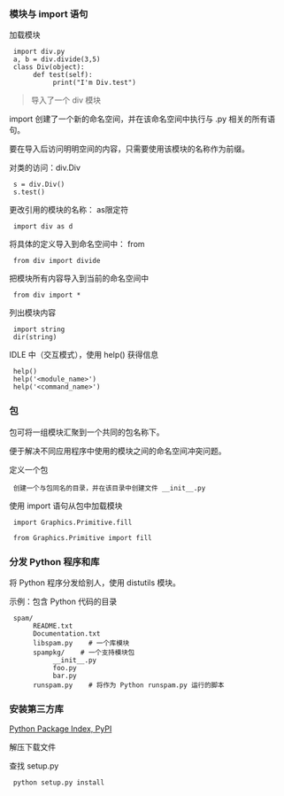 ### 模块与 import 语句

加载模块

     import div.py
     a, b = div.divide(3,5)
     class Div(object):
          def test(self):
               print("I'm Div.test")
> 导入了一个 div 模块

import 创建了一个新的命名空间，并在该命名空间中执行与 .py 相关的所有语句。

要在导入后访问明明空间的内容，只需要使用该模块的名称作为前缀。

对类的访问：div.Div

     s = div.Div()
     s.test()

更改引用的模块的名称： as限定符
     
     import div as d

将具体的定义导入到命名空间中： from

     from div import divide

把模块所有内容导入到当前的命名空间中

     from div import *

列出模块内容

     import string
     dir(string)

IDLE 中（交互模式），使用 help() 获得信息

     help()
     help('<module_name>')
     help('<command_name>')

### 包

包可将一组模块汇聚到一个共同的包名称下。

便于解决不同应用程序中使用的模块之间的命名空间冲突问题。

定义一个包

     创建一个与包同名的目录，并在该目录中创建文件 __init__.py

使用 import 语句从包中加载模块

     import Graphics.Primitive.fill

     from Graphics.Primitive import fill

### 分发 Python 程序和库

将 Python 程序分发给别人，使用 distutils 模块。

示例：包含 Python 代码的目录

     spam/
          README.txt
          Documentation.txt
          libspam.py    # 一个库模块
          spampkg/    # 一个支持模块包
               __init__.py
               foo.py
               bar.py
          runspam.py    # 将作为 Python runspam.py 运行的脚本

### 安装第三方库

[Python Package Index, PyPI](http://pypi.python.org)

解压下载文件

查找 setup.py

     python setup.py install

